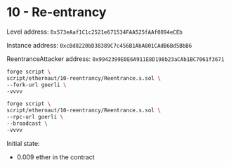 # 10 - Re-entrancy

Level address: `0x573eAaf1C1c2521e671534FAA525fAAf0894eCEb`

Instance address: `0xcBd8220bD38389C7c456B1AbA801CAdB6Bd5BbB6`

ReentranceAttacker address: `0x9942399E0E6A911E8D198b23aCAb1BC7061f3671`

```sh
forge script \
script/ethernaut/10-reentrancy/Reentrance.s.sol \
--fork-url goerli \
-vvvv
```

```sh
forge script \
script/ethernaut/10-reentrancy/Reentrance.s.sol \
--rpc-url goerli \
--broadcast \
-vvvv
```

Initial state:

- 0.009 ether in the contract
